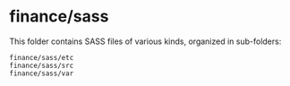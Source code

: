 # finance/sass

This folder contains SASS files of various kinds, organized in sub-folders:

    finance/sass/etc
    finance/sass/src
    finance/sass/var
